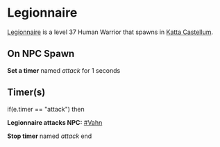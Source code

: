 # Legionnaire



[Legionnaire](/npc/160139) is a level 37 Human Warrior that spawns in [Katta Castellum](/zone/160).



## On NPC Spawn

**Set a timer** named *attack* for 1 seconds


## Timer(s)

if(e.timer == "attack") then


**Legionnaire attacks NPC:**  [\#Vahn](/npc/160140)


**Stop timer** named *attack*
end
